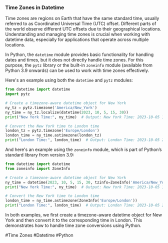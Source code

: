 ### Time Zones in Datetime

Time zones are regions on Earth that have the same standard time, usually referred to as Coordinated Universal Time (UTC) offset. Different parts of the world observe different UTC offsets due to their geographical locations. Understanding and managing time zones is crucial when working with datetime data, especially for applications that operate across multiple locations.

In Python, the `datetime` module provides basic functionality for handling dates and times, but it does not directly handle time zones. For this purpose, the `pytz` library or the built-in `zoneinfo` module (available from Python 3.9 onwards) can be used to work with time zones effectively.

Here's an example using both the `datetime` and `pytz` modules:

```python
from datetime import datetime
import pytz

# Create a timezone-aware datetime object for New York
ny_tz = pytz.timezone('America/New_York')
ny_time = ny_tz.localize(datetime(2023, 10, 5, 15, 30))
print("New York Time:", ny_time)  # Output: New York Time: 2023-10-05 15:30:00-04:00

# Convert the New York time to London time
london_tz = pytz.timezone('Europe/London')
london_time = ny_time.astimezone(london_tz)
print("London Time:", london_time)  # Output: London Time: 2023-10-05 20:30:00+01:00
```

And here's an example using the `zoneinfo` module, which is part of Python’s standard library from version 3.9:

```python
from datetime import datetime
from zoneinfo import ZoneInfo

# Create a timezone-aware datetime object for New York
ny_time = datetime(2023, 10, 5, 15, 30, tzinfo=ZoneInfo('America/New_York'))
print("New York Time:", ny_time)  # Output: New York Time: 2023-10-05 15:30:00-04:00

# Convert the New York time to London time
london_time = ny_time.astimezone(ZoneInfo('Europe/London'))
print("London Time:", london_time)  # Output: London Time: 2023-10-05 20:30:00+01:00
```

In both examples, we first create a timezone-aware datetime object for New York and then convert it to the corresponding time in London. This demonstrates how to handle time zone conversions using Python.

#Time Zones #Datetime #Python